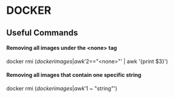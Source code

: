 # DOCKER

## Useful Commands

#### Removing all images under the \<none\> tag

docker rmi $(docker images | awk '$2=="\<none\>"' | awk '{print $3}')

#### Removing all images that contain one specific string

docker rmi $(docker images | awk '$1 ~ "string"')

